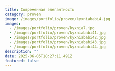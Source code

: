 ```yaml
---
title: Современная элегантность
category: proven
image: /images/portfolio/proven/kyxniababi4.jpg
images:
  - /images/portfolio/proven/kyxnia7.jpg
  - /images/portfolio/proven/kyxniababi41.jpg
  - /images/portfolio/proven/kyxniababi42.jpg
  - /images/portfolio/proven/kyxniababi43.jpg
  - /images/portfolio/proven/kyxniababi44.jpg
description: ""
date: 2025-06-05T18:27:11.491Z
featured: false
---
```

